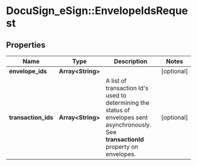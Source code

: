 # DocuSign_eSign::EnvelopeIdsRequest

## Properties
Name | Type | Description | Notes
------------ | ------------- | ------------- | -------------
**envelope_ids** | **Array&lt;String&gt;** |  | [optional] 
**transaction_ids** | **Array&lt;String&gt;** |  A list of transaction Id&#39;s used to determining the status of envelopes sent asynchronously. See **transactionId** property on envelopes. | [optional] 


